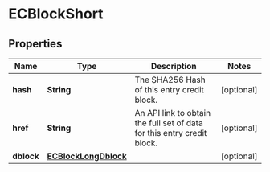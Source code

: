 
# ECBlockShort

## Properties
Name | Type | Description | Notes
------------ | ------------- | ------------- | -------------
**hash** | **String** | The SHA256 Hash of this entry credit block. |  [optional]
**href** | **String** | An API link to obtain the full set of data for this entry credit block. |  [optional]
**dblock** | [**ECBlockLongDblock**](ECBlockLongDblock.md) |  |  [optional]



